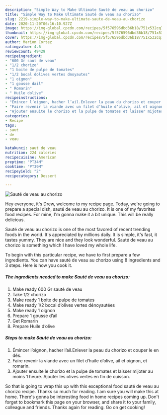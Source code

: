 ```yaml
---
description: "Simple Way to Make Ultimate Sauté de veau au chorizo"
title: "Simple Way to Make Ultimate Sauté de veau au chorizo"
slug: 2219-simple-way-to-make-ultimate-saute-de-veau-au-chorizo
date: 2020-11-20T06:16:10.927Z
image: https://img-global.cpcdn.com/recipes/5f576596dbd36b18/751x532cq70/saute-de-veau-au-chorizo-photo-principale-de-la-recette.jpg
thumbnail: https://img-global.cpcdn.com/recipes/5f576596dbd36b18/751x532cq70/saute-de-veau-au-chorizo-photo-principale-de-la-recette.jpg
cover: https://img-global.cpcdn.com/recipes/5f576596dbd36b18/751x532cq70/saute-de-veau-au-chorizo-photo-principale-de-la-recette.jpg
author: Marion Cortez
ratingvalue: 4.6
reviewcount: 49429
recipeingredient:
- "600 Gr saut de veau"
- "1/2 chorizo"
- "1 boite de pulpe de tomates"
- "1/2 bocal dolives vertes dnoyautes"
- "1 oignon"
- "1 gousse dail"
- " Romarin"
- " Huile dolive"
recipeinstructions:
- "Émincer l’oignon, hacher l’ail.Enlever la peau du chorizo et couper le en dés."
- "Faire revenir la viande avec un filet d’huile d’olive, ail et oignon, et romarin."
- "Ajouter ensuite le chorizo et la pulpe de tomates et laisser mijoter au moins 1 heure. Ajouter les olives vertes en fin de cuisson."
categories:
- Recipe
tags:
- saut
- de
- veau

katakunci: saut de veau 
nutrition: 224 calories
recipecuisine: American
preptime: "PT34M"
cooktime: "PT39M"
recipeyield: "2"
recipecategory: Dessert

---
```



![Sauté de veau au chorizo](https://img-global.cpcdn.com/recipes/5f576596dbd36b18/751x532cq70/saute-de-veau-au-chorizo-photo-principale-de-la-recette.jpg)

Hey everyone, it's Drew, welcome to my recipe page. Today, we're going to prepare a special dish, sauté de veau au chorizo. It is one of my favorites food recipes. For mine, I'm gonna make it a bit unique. This will be really delicious.

Sauté de veau au chorizo is one of the most favored of recent trending foods in the world. It's appreciated by millions daily. It is simple, it's fast, it tastes yummy. They are nice and they look wonderful. Sauté de veau au chorizo is something which I have loved my whole life.




To begin with this particular recipe, we have to first prepare a few ingredients. You can have sauté de veau au chorizo using 8 ingredients and 3 steps. Here is how you cook it.

<!--inarticleads1-->

##### The ingredients needed to make Sauté de veau au chorizo:

1. Make ready 600 Gr sauté de veau
1. Take 1/2 chorizo
1. Make ready 1 boite de pulpe de tomates
1. Make ready 1/2 bocal d’olives vertes dénoyautées
1. Make ready 1 oignon
1. Prepare 1 gousse d’ail
1. Get  Romarin
1. Prepare  Huile d’olive




<!--inarticleads2-->

##### Steps to make Sauté de veau au chorizo:

1. Émincer l’oignon, hacher l’ail.Enlever la peau du chorizo et couper le en dés.
1. Faire revenir la viande avec un filet d’huile d’olive, ail et oignon, et romarin.
1. Ajouter ensuite le chorizo et la pulpe de tomates et laisser mijoter au moins 1 heure. Ajouter les olives vertes en fin de cuisson.




So that is going to wrap this up with this exceptional food sauté de veau au chorizo recipe. Thanks so much for reading. I am sure you will make this at home. There's gonna be interesting food in home recipes coming up. Don't forget to bookmark this page on your browser, and share it to your family, colleague and friends. Thanks again for reading. Go on get cooking!
